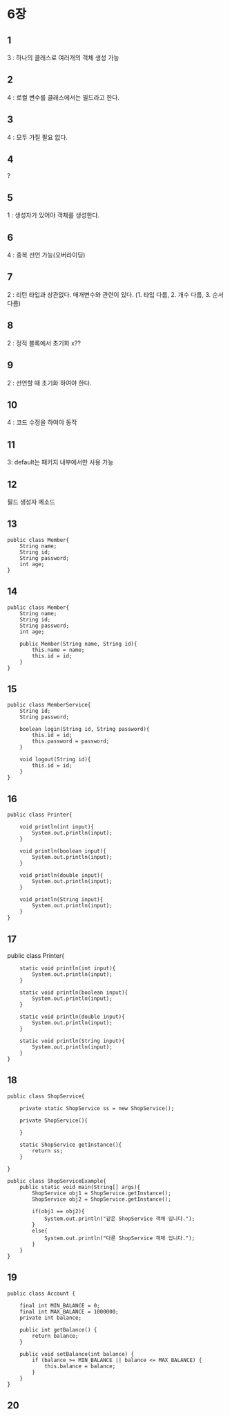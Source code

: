 # 6장

## 1
3 : 하나의 클래스로 여러개의 객체 생성 가능

## 2
4 : 로컬 변수를 클래스에서는 필드라고 한다.

## 3
4 : 모두 가질 필요 없다.

## 4
?

## 5
1 : 생성자가 있어야 객체를 생성한다.

## 6
4 : 중복 선언 가능(오버라이딩)

## 7
2 : 리턴 타입과 상관없다. 
매개변수와 관련이 있다.
(1. 타입 다름, 2. 개수 다름, 3. 순서 다름)

## 8
2 : 정적 블록에서 초기화 x??

## 9
2 : 선언할 때 초기화 하여야 한다.

## 10
4 : 코드 수정을 하여야 동작

## 11
3: default는 패키지 내부에서만 사용 가능

## 12
필드
생성자
메소드

## 13
    public class Member{
        String name;
        String id;
        String password;
        int age;
    }

## 14
    public class Member{
        String name;
        String id;
        String password;
        int age;
        
        public Member(String name, String id){
            this.name = name;
            this.id = id;
        }
    }


## 15
    public class MemberService{
        String id;
        String password;
    
        boolean login(String id, String password){
            this.id = id;
            this.password = password;
        }
        
        void logout(String id){
            this.id = id;
        }
    }

## 16
    public class Printer{
    
        void println(int input){
            System.out.println(input);
        }
        
        void println(boolean input){
            System.out.println(input);
        }
        
        void println(double input){
            System.out.println(input);
        }
        
        void println(String input){
            System.out.println(input);
        }
    }

## 17
public class Printer{
    
        static void println(int input){
            System.out.println(input);
        }
        
        static void println(boolean input){
            System.out.println(input);
        }
        
        static void println(double input){
            System.out.println(input);
        }
        
        static void println(String input){
            System.out.println(input);
        }
    }

## 18
    public class ShopService{
    
        private static ShopService ss = new ShopService();
    
        private ShopService(){
            
        }
        
        static ShopService getInstance(){
            return ss;
        }
        
    }
    
    public class ShopServiceExample{
        public static void main(String[] args){
            ShopService obj1 = ShopService.getInstance();
            ShopService obj2 = ShopService.getInstance();
            
            if(obj1 == obj2){
                System.out.println("같은 ShopService 객체 입니다.");
            }
            else{
                System.out.println("다른 ShopService 객체 입니다.");
            }
        }
    }

## 19
    public class Account {

	    final int MIN_BALANCE = 0;
	    final int MAX_BALANCE = 1000000;
	    private int balance;

	    public int getBalance() {
		    return balance;
	    }

	    public void setBalance(int balance) {
		    if (balance >= MIN_BALANCE || balance <= MAX_BALANCE) {
			    this.balance = balance;
		    }
	    }
    }

## 20




